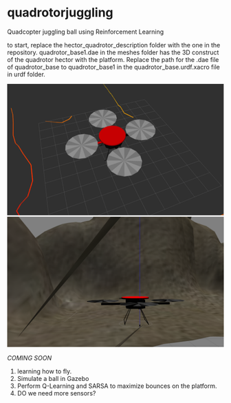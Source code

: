 # quadrotorjuggling
Quadcopter juggling ball using Reinforcement Learning

to start, replace the hector_quadrotor_description folder with the one in the repository. 
quadrotor_base1.dae in the meshes folder has the 3D construct of the quadrotor hector with the platform. Replace the path for the .dae file of quadrotor_base to quadrotor_base1 in the quadrotor_base.urdf.xacro file in urdf folder.


![Hector quadrotor with platform on rviz](https://raw.githubusercontent.com/tanishkasingh9/quadrotorjuggling/master/hector_platform.png)
![Hector quadrotor with platform on Gazebo](https://raw.githubusercontent.com/tanishkasingh9/quadrotorjuggling/master/hector_platform_gazebo.png)



*COMING SOON*
1. learning how to fly.
2. Simulate a ball in Gazebo
3. Perform Q-Learning and SARSA to maximize bounces on the platform.
4. DO we need more sensors?


